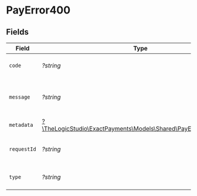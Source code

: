 # PayError400


## Fields

| Field                                                                                                          | Type                                                                                                           | Required                                                                                                       | Description                                                                                                    | Example                                                                                                        |
| -------------------------------------------------------------------------------------------------------------- | -------------------------------------------------------------------------------------------------------------- | -------------------------------------------------------------------------------------------------------------- | -------------------------------------------------------------------------------------------------------------- | -------------------------------------------------------------------------------------------------------------- |
| `code`                                                                                                         | *?string*                                                                                                      | :heavy_minus_sign:                                                                                             | Code of the validation error.                                                                                  | order-validation-error                                                                                         |
| `message`                                                                                                      | *?string*                                                                                                      | :heavy_minus_sign:                                                                                             | Message explaining the validation error.                                                                       | Order transaction not found                                                                                    |
| `metadata`                                                                                                     | [?\TheLogicStudio\ExactPayments\Models\Shared\PayError400Metadata](../../Models/Shared/PayError400Metadata.md) | :heavy_minus_sign:                                                                                             | N/A                                                                                                            |                                                                                                                |
| `requestId`                                                                                                    | *?string*                                                                                                      | :heavy_minus_sign:                                                                                             | Identifier of the request.                                                                                     | bcc78633-cd09-4e7d-8f3b-d593fdc1439c                                                                           |
| `type`                                                                                                         | *?string*                                                                                                      | :heavy_minus_sign:                                                                                             | Type of the validation error.                                                                                  | invalid-request-error                                                                                          |